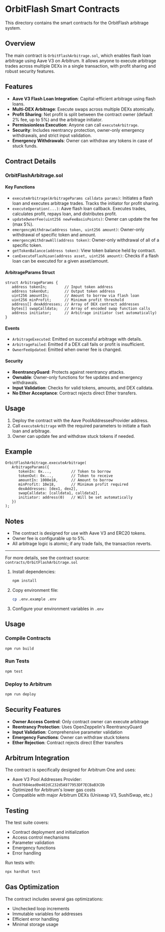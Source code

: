 # OrbitFlash Smart Contracts

This directory contains the smart contracts for the OrbitFlash arbitrage system.

## Overview

The main contract is `OrbitFlashArbitrage.sol`, which enables flash loan arbitrage using Aave V3 on Arbitrum. It allows anyone to execute arbitrage trades across multiple DEXs in a single transaction, with profit sharing and robust security features.

## Features

- **Aave V3 Flash Loan Integration**: Capital-efficient arbitrage using flash loans.
- **Multi-DEX Arbitrage**: Execute swaps across multiple DEXs atomically.
- **Profit Sharing**: Net profit is split between the contract owner (default 2% fee, up to 5%) and the arbitrage initiator.
- **Permissionless Execution**: Anyone can call `executeArbitrage`.
- **Security**: Includes reentrancy protection, owner-only emergency withdrawals, and strict input validation.
- **Emergency Withdrawals**: Owner can withdraw any tokens in case of stuck funds.

## Contract Details

### OrbitFlashArbitrage.sol

#### Key Functions

- `executeArbitrage(ArbitrageParams calldata params)`: Initiates a flash loan and executes arbitrage trades. Tracks the initiator for profit sharing.
- `executeOperation(...)`: Aave flash loan callback. Executes trades, calculates profit, repays loan, and distributes profit.
- `updateOwnerFee(uint256 newFeeBasisPoints)`: Owner can update the fee (max 5%).
- `emergencyWithdraw(address token, uint256 amount)`: Owner-only withdrawal of specific token and amount.
- `emergencyWithdrawAll(address token)`: Owner-only withdrawal of all of a specific token.
- `getTokenBalance(address token)`: View token balance held by contract.
- `canExecuteFlashLoan(address asset, uint256 amount)`: Checks if a flash loan can be executed for a given asset/amount.

#### ArbitrageParams Struct

```solidity
struct ArbitrageParams {
   address tokenIn;        // Input token address
   address tokenOut;       // Output token address
   uint256 amountIn;       // Amount to borrow via flash loan
   uint256 minProfit;      // Minimum profit threshold
   address[] dexAddresses; // Array of DEX contract addresses
   bytes[] swapCalldata;   // Array of encoded swap function calls
   address initiator;      // Arbitrage initiator (set automatically)
}
```

#### Events

- `ArbitrageExecuted`: Emitted on successful arbitrage with details.
- `ArbitrageFailed`: Emitted if a DEX call fails or profit is insufficient.
- `OwnerFeeUpdated`: Emitted when owner fee is changed.

#### Security

- **ReentrancyGuard**: Protects against reentrancy attacks.
- **Ownable**: Owner-only functions for fee updates and emergency withdrawals.
- **Input Validation**: Checks for valid tokens, amounts, and DEX calldata.
- **No Ether Acceptance**: Contract rejects direct Ether transfers.

## Usage

1. Deploy the contract with the Aave PoolAddressesProvider address.
2. Call `executeArbitrage` with the required parameters to initiate a flash loan and arbitrage.
3. Owner can update fee and withdraw stuck tokens if needed.

## Example

```solidity
OrbitFlashArbitrage.executeArbitrage(
   ArbitrageParams({
      tokenIn: 0x...,         // Token to borrow
      tokenOut: 0x...,        // Token to receive
      amountIn: 1000e18,      // Amount to borrow
      minProfit: 10e18,       // Minimum profit required
      dexAddresses: [dex1, dex2],
      swapCalldata: [calldata1, calldata2],
      initiator: address(0)   // Will be set automatically
   })
);
```

## Notes

- The contract is designed for use with Aave V3 and ERC20 tokens.
- Owner fee is configurable up to 5%.
- All arbitrage logic is atomic; if any trade fails, the transaction reverts.

---

For more details, see the contract source: `contracts/OrbitFlashArbitrage.sol`

1. Install dependencies:

   ```bash
   npm install
   ```

2. Copy environment file:

   ```bash
   cp .env.example .env
   ```

3. Configure your environment variables in `.env`

## Usage

### Compile Contracts

```bash
npm run build
```

### Run Tests

```bash
npm test
```

### Deploy to Arbitrum

```bash
npm run deploy
```

## Security Features

- **Owner Access Control**: Only contract owner can execute arbitrage
- **Reentrancy Protection**: Uses OpenZeppelin's ReentrancyGuard
- **Input Validation**: Comprehensive parameter validation
- **Emergency Functions**: Owner can withdraw stuck tokens
- **Ether Rejection**: Contract rejects direct Ether transfers

## Arbitrum Integration

The contract is specifically designed for Arbitrum One and uses:

- Aave V3 Pool Addresses Provider: `0xa97684ead0e402dC232d5A977953DF7ECBaB3CDb`
- Optimized for Arbitrum's lower gas costs
- Compatible with major Arbitrum DEXs (Uniswap V3, SushiSwap, etc.)

## Testing

The test suite covers:

- Contract deployment and initialization
- Access control mechanisms
- Parameter validation
- Emergency functions
- Error handling

Run tests with:

```bash
npx hardhat test
```

## Gas Optimization

The contract includes several gas optimizations:

- Unchecked loop increments
- Immutable variables for addresses
- Efficient error handling
- Minimal storage usage
